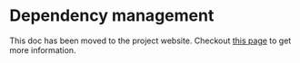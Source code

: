 # Dependency management

This doc has been moved to the project website. Checkout [this page](http://kubernetes-sigs.github.io/cloud-provider-azure/development/dependencies/) to get more information.
